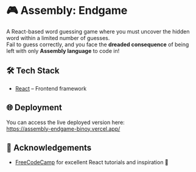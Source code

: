 # 🎮 Assembly: Endgame

A React-based word guessing game where you must uncover the hidden word within a limited number of guesses.  
Fail to guess correctly, and you face the **dreaded consequence** of being left with only **Assembly language** to code in! 

## 🛠 Tech Stack
- [React](https://reactjs.org/) – Frontend framework

## 🌐 Deployment

You can access the live deployed version here:  
https://assembly-endgame-binoy.vercel.app/

## 🙌 Acknowledgements

- [FreeCodeCamp](https://www.freecodecamp.org/) for excellent React tutorials and inspiration 🎉
